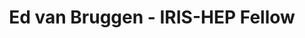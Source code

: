 ---
layout: fellow
pagetype: fellow
permalink: /fellows/edvanbruggen.html
fellow-name: Ed van Bruggen
title: Ed van Bruggen - IRIS-HEP Fellow
active: false
dates:
  start: 2021-01-04
  end: 2021-06-14
photo: /assets/images/team/fellows-2021/Ed-van_Bruggen.jpg
institution: University of Washington, Seattle
website: https://edryd.org
e-mail: edvb@uw.edu
project_title: Expanding Subworkflow Catalog of RECAST-wf For Event Generators
focus-area:
project_goal: >
  RECAST is a framework for reinterpreting LHC analyses using Yadage computational
  workflows.  These workflows can be run on the researcher’s own computer or through
  the cloud application REANA RECAST-workflow builds on RECAST in order to run truth-level
  reinterpretations which achieve much faster results by sacrificing complexity.  It
  also allows for workflows to be modularized through subworkflows which encapsulate
  each step (generation, selection, analysis).  The goal of this project is to improve
  the command line usability and documentation, improve MadGraph integration to support
  custom models, and add the additional event generators Sherpa and Herwig.
mentors:
- Shih-Chieh Hsu (U.Washington)
- Alex Schuy (U.Washington)
proposal: /assets/pdf/Fellow-van_Bruggen-Proposal.pdf
presentations:
- title: ' Expanding Subworkflow Catalog of RECAST-wf For Event Generators'
  date: 2021-06-28
  url: https://indico.cern.ch/event/1041106/contributions/4373475/attachments/2272532/3859777/RECAST%20IRIS-HEP.pdf
  meeting: IRIS-HEP Topical Meetings
  meetingurl: https://indico.cern.ch/event/1041106/
  recordingurl: https://www.youtube.com/watch?v=2BnMALmU5CQ
  focus-area: as
github-username: edvb
current_status: >
  <strong>September 2021</strong> - Physics PhD Student at the University of Massachusetts Amherst

linkedin-profile: https://www.linkedin.com/in/ed-van-bruggen-58a379171
---